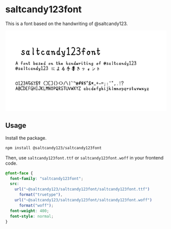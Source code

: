 # saltcandy123font

This is a font based on the handwriting of @saltcandy123.

![A font image of saltcandy123font.](https://raw.githubusercontent.com/saltcandy123/saltcandy123font/main/fontimage.png)

## Usage

Install the package.

```bash
npm install @saltcandy123/saltcandy123font
```

Then, use `saltcandy123font.ttf` or `saltcandy123font.woff` in your frontend code.

```css
@font-face {
  font-family: "saltcandy123font";
  src:
    url("~@saltcandy123/saltcandy123font/saltcandy123font.ttf")
      format("truetype"),
    url("~@saltcandy123/saltcandy123font/saltcandy123font.woff")
      format("woff");
  font-weight: 400;
  font-style: normal;
}
```
